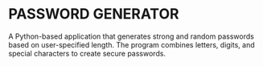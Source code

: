 # PASSWORD GENERATOR
A Python-based application that generates strong and random passwords based on user-specified length. The program combines letters, digits, and special characters to create secure passwords.
